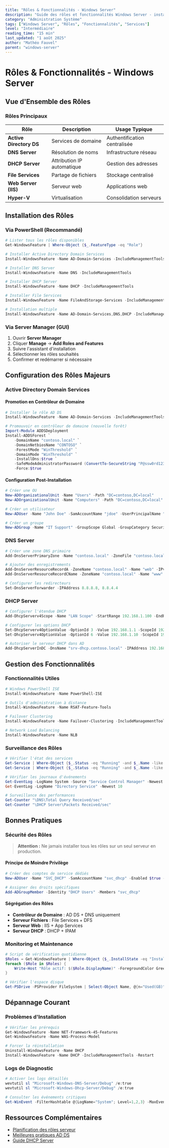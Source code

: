 ```yaml
---
title: "Rôles & Fonctionnalités - Windows Server"
description: "Guide des rôles et fonctionnalités Windows Server - installation et configuration"
category: "Administration Système"
tags: ["Windows Server", "Rôles", "Fonctionnalités", "Services"]
level: "Intermédiaire"
reading_time: "15 min"
last_updated: "1 août 2025"
author: "Mathéo Fauvel"
parent: "windows-server"
---
```


# Rôles & Fonctionnalités - Windows Server

## Vue d'Ensemble des Rôles

### Rôles Principaux

| Rôle | Description | Usage Typique |
|------|-------------|---------------|
| **Active Directory DS** | Services de domaine | Authentification centralisée |
| **DNS Server** | Résolution de noms | Infrastructure réseau |
| **DHCP Server** | Attribution IP automatique | Gestion des adresses |
| **File Services** | Partage de fichiers | Stockage centralisé |
| **Web Server (IIS)** | Serveur web | Applications web |
| **Hyper-V** | Virtualisation | Consolidation serveurs |

## Installation des Rôles

### Via PowerShell (Recommandé)

```powershell
# Lister tous les rôles disponibles
Get-WindowsFeature | Where-Object {$_.FeatureType -eq "Role"}

# Installer Active Directory Domain Services
Install-WindowsFeature -Name AD-Domain-Services -IncludeManagementTools

# Installer DNS Server
Install-WindowsFeature -Name DNS -IncludeManagementTools

# Installer DHCP Server
Install-WindowsFeature -Name DHCP -IncludeManagementTools

# Installer File Services
Install-WindowsFeature -Name FileAndStorage-Services -IncludeManagementTools

# Installation multiple
Install-WindowsFeature -Name AD-Domain-Services,DNS,DHCP -IncludeManagementTools -Restart
```

### Via Server Manager (GUI)

1. Ouvrir **Server Manager**
2. Cliquer **Manage** → **Add Roles and Features**
3. Suivre l'assistant d'installation
4. Sélectionner les rôles souhaités
5. Confirmer et redémarrer si nécessaire

## Configuration des Rôles Majeurs

### Active Directory Domain Services

#### Promotion en Contrôleur de Domaine

```powershell
# Installer le rôle AD DS
Install-WindowsFeature -Name AD-Domain-Services -IncludeManagementTools

# Promouvoir en contrôleur de domaine (nouvelle forêt)
Import-Module ADDSDeployment
Install-ADDSForest `
    -DomainName "contoso.local" `
    -DomainNetbiosName "CONTOSO" `
    -ForestMode "WinThreshold" `
    -DomainMode "WinThreshold" `
    -InstallDns:$true `
    -SafeModeAdministratorPassword (ConvertTo-SecureString "P@ssw0rd123!" -AsPlainText -Force) `
    -Force:$true
```

#### Configuration Post-Installation

```powershell
# Créer une OU
New-ADOrganizationalUnit -Name "Users" -Path "DC=contoso,DC=local"
New-ADOrganizationalUnit -Name "Computers" -Path "DC=contoso,DC=local"

# Créer un utilisateur
New-ADUser -Name "John Doe" -SamAccountName "jdoe" -UserPrincipalName "jdoe@contoso.local" -Path "OU=Users,DC=contoso,DC=local" -Enabled $true -AccountPassword (ConvertTo-SecureString "UserP@ssw0rd!" -AsPlainText -Force)

# Créer un groupe
New-ADGroup -Name "IT Support" -GroupScope Global -GroupCategory Security -Path "OU=Users,DC=contoso,DC=local"
```

### DNS Server

```powershell
# Créer une zone DNS primaire
Add-DnsServerPrimaryZone -Name "contoso.local" -ZoneFile "contoso.local.dns"

# Ajouter des enregistrements
Add-DnsServerResourceRecordA -ZoneName "contoso.local" -Name "web" -IPv4Address "192.168.1.100"
Add-DnsServerResourceRecordCName -ZoneName "contoso.local" -Name "www" -HostNameAlias "web.contoso.local"

# Configurer les redirecteurs
Set-DnsServerForwarder -IPAddress 8.8.8.8, 8.8.4.4
```

### DHCP Server

```powershell
# Configurer l'étendue DHCP
Add-DhcpServerv4Scope -Name "LAN Scope" -StartRange 192.168.1.100 -EndRange 192.168.1.200 -SubnetMask 255.255.255.0

# Configurer les options DHCP
Set-DhcpServerv4OptionValue -OptionId 3 -Value 192.168.1.1 -ScopeId 192.168.1.0  # Gateway
Set-DhcpServerv4OptionValue -OptionId 6 -Value 192.168.1.10 -ScopeId 192.168.1.0  # DNS

# Autoriser le serveur DHCP dans AD
Add-DhcpServerInDC -DnsName "srv-dhcp.contoso.local" -IPAddress 192.168.1.10
```

## Gestion des Fonctionnalités

### Fonctionnalités Utiles

```powershell
# Windows PowerShell ISE
Install-WindowsFeature -Name PowerShell-ISE

# Outils d'administration à distance
Install-WindowsFeature -Name RSAT-Feature-Tools

# Failover Clustering
Install-WindowsFeature -Name Failover-Clustering -IncludeManagementTools

# Network Load Balancing
Install-WindowsFeature -Name NLB
```

### Surveillance des Rôles

```powershell
# Vérifier l'état des services
Get-Service | Where-Object {$_.Status -eq "Running" -and $_.Name -like "*DNS*"}
Get-Service | Where-Object {$_.Status -eq "Running" -and $_.Name -like "*DHCP*"}

# Vérifier les journaux d'événements
Get-EventLog -LogName System -Source "Service Control Manager" -Newest 10
Get-EventLog -LogName "Directory Service" -Newest 10

# Surveillance des performances
Get-Counter "\DNS\Total Query Received/sec"
Get-Counter "\DHCP Server\Packets Received/sec"
```

## Bonnes Pratiques

### Sécurité des Rôles

> **Attention :** Ne jamais installer tous les rôles sur un seul serveur en production.

#### Principe de Moindre Privilège

```powershell
# Créer des comptes de service dédiés
New-ADUser -Name "SVC_DHCP" -SamAccountName "svc_dhcp" -Enabled $true -PasswordNeverExpires $true

# Assigner des droits spécifiques
Add-ADGroupMember -Identity "DHCP Users" -Members "svc_dhcp"
```

#### Ségrégation des Rôles

- **Contrôleur de Domaine** : AD DS + DNS uniquement
- **Serveur Fichiers** : File Services + DFS
- **Serveur Web** : IIS + App Services
- **Serveur DHCP** : DHCP + IPAM

### Monitoring et Maintenance

```powershell
# Script de vérification quotidienne
$Roles = Get-WindowsFeature | Where-Object {$_.InstallState -eq "Installed" -and $_.FeatureType -eq "Role"}
foreach ($Role in $Roles) {
    Write-Host "Rôle actif: $($Role.DisplayName)" -ForegroundColor Green
}

# Vérifier l'espace disque
Get-PSDrive -PSProvider FileSystem | Select-Object Name, @{n="Used(GB)";e={[math]::Round($_.Used/1GB,2)}}, @{n="Free(GB)";e={[math]::Round($_.Free/1GB,2)}}
```

## Dépannage Courant

### Problèmes d'Installation

```powershell
# Vérifier les prérequis
Get-WindowsFeature -Name NET-Framework-45-Features
Get-WindowsFeature -Name WAS-Process-Model

# Forcer la réinstallation
Uninstall-WindowsFeature -Name DHCP
Install-WindowsFeature -Name DHCP -IncludeManagementTools -Restart
```

### Logs de Diagnostic

```powershell
# Activer les logs détaillés
wevtutil sl "Microsoft-Windows-DNS-Server/Debug" /e:true
wevtutil sl "Microsoft-Windows-Dhcp-Server/Debug" /e:true

# Consulter les événements critiques
Get-WinEvent -FilterHashtable @{LogName="System"; Level=1,2,3} -MaxEvents 50
```

## Ressources Complémentaires

- [Planification des rôles serveur](https://docs.microsoft.com/windows-server/get-started/server-role-upgradeability-table)
- [Meilleures pratiques AD DS](https://docs.microsoft.com/windows-server/identity/ad-ds/plan/security-best-practices/)
- [Guide DHCP Server](https://docs.microsoft.com/windows-server/networking/technologies/dhcp/) 